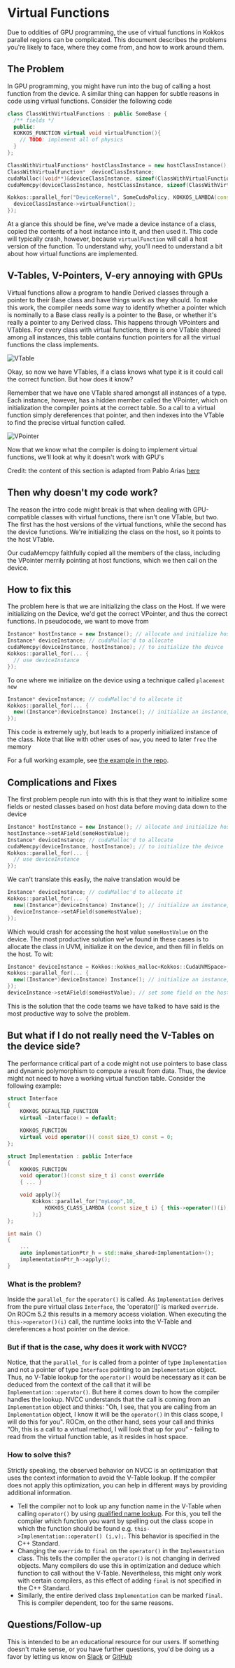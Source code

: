# Virtual Functions

Due to oddities of GPU programming, the use of virtual functions in Kokkos parallel regions can be complicated. This document describes the problems you're likely to face, where they come from, and how to work around them.

## The Problem

In GPU programming, you might have run into the bug of calling a host function from the device. A similar thing can happen for subtle reasons in code using virtual functions. Consider the following code

```c++
class ClassWithVirtualFunctions : public SomeBase {
  /** fields */
  public:
  KOKKOS_FUNCTION virtual void virtualFunction(){
    // TODO: implement all of physics
  }
};

ClassWithVirtualFunctions* hostClassInstance = new hostClassInstance();
ClassWithVirtualFunction*  deviceClassInstance;
cudaMalloc((void**)&deviceClassInstance, sizeof(ClassWithVirtualFunction));
cudaMemcpy(deviceClassInstance, hostClassInstance, sizeof(ClassWithVirtualFunction), cudaMemcpyHostToDevice);

Kokkos::parallel_for("DeviceKernel", SomeCudaPolicy, KOKKOS_LAMBDA(const int i) {
  deviceClassInstance->virtualFunction();
});
```

At a glance this should be fine, we've made a device instance of a class, copied the contents of a host instance into it, and then used it. This code will typically crash, however, because `virtualFunction` will call a host version of the function. To understand why, you'll need to understand a bit about how virtual functions are implemented.

## V-Tables, V-Pointers, V-ery annoying with GPUs

Virtual functions allow a program to handle Derived classes through a pointer to their Base class and have things work as they should. To make this work, the compiler needs some way to identify whether a pointer which is nominally to a Base class really is a pointer to the Base, or whether it's really a pointer to any Derived class. This happens through VPointers and VTables. For every class with virtual functions, there is one VTable shared among all instances, this table contains function pointers for all the virtual functions the class implements.

![VTable](https://raw.githubusercontent.com/wiki/kokkos/kokkos/UseCases/VirtualFunctions-VTables.png)

Okay, so now we have VTables, if a class knows what type it is it could call the correct function. But how does it know?

Remember that we have one VTable shared amongst all instances of a type. Each instance, however, has a hidden member called the VPointer, which on initialization the compiler points at the correct table. So a call to a virtual function simply dereferences that pointer, and then indexes into the VTable to find the precise virtual function called.

![VPointer](https://raw.githubusercontent.com/wiki/kokkos/kokkos/UseCases/VirtualFunctions-VPointers.png)

Now that we know what the compiler is doing to implement virtual functions, we'll look at why it doesn't work with GPU's

Credit: the content of this section is adapted from Pablo Arias [here](https://pabloariasal.github.io/2017/06/10/understanding-virtual-tables/ )

## Then why doesn't my code work?

The reason the intro code might break is that when dealing with GPU-compatible classes with virtual functions, there isn't one VTable, but two. The first has the host versions of the virtual functions, while the second has the device functions. We're initializing the class on the host, so it points to the host VTable.

Our cudaMemcpy faithfully copied all the members of the class, including the VPointer merrily pointing at host functions, which we then call on the device.

## How to fix this

The problem here is that we are initializing the class on the Host. If we were initializing on the Device, we'd get the correct VPointer, and thus the correct functions. In pseudocode, we want to move from

```c++
Instance* hostInstance = new Instance(); // allocate and initialize host
Instance* deviceInstance; // cudaMalloc'd to allocate
cudaMemcpy(deviceInstance, hostInstance); // to initialize the deivce
Kokkos::parallel_for(... {
  // use deviceInstance
});
```

To one where we initialize on the device using a technique called `placement new`

```c++
Instance* deviceInstance; // cudaMalloc'd to allocate it
Kokkos::parallel_for(... {
  new((Instance*)deviceInstance) Instance(); // initialize an instance, and place the result in the pointer deviceInstance
});
```

This code is extremely ugly, but leads to a properly initialized instance of the class. Note that like with other uses of `new`, you need to later `free` the memory

For a full working example, see [the example in the repo](https://github.com/kokkos/kokkos/blob/master/example/virtual_functions/main.cpp).

## Complications and Fixes

The first problem people run into with this is that they want to initialize some fields or nested classes based on host data before moving data down to the device

```c++
Instance* hostInstance = new Instance(); // allocate and initialize host
hostInstance->setAField(someHostValue);
Instance* deviceInstance; // cudaMalloc'd to allocate
cudaMemcpy(deviceInstance, hostInstance); // to initialize the deivce
Kokkos::parallel_for(... {
  // use deviceInstance
});
```

We can't translate this easily, the naive translation would be

```c++
Instance* deviceInstance; // cudaMalloc'd to allocate it
Kokkos::parallel_for(... {
  new((Instance*)deviceInstance) Instance(); // initialize an instance, and place the result in the pointer deviceInstance
  deviceInstance->setAField(someHostValue);
});
```

Which would crash for accessing the host value `someHostValue` on the device. The most productive solution we've found in these cases is to allocate the class in UVM, initialize it on the device, and then fill in fields on the host. To wit:

```c++
Instance* deviceInstance = Kokkos::kokkos_malloc<Kokkos::CudaUVMSpace>(sizeof(Instance));
Kokkos::parallel_for(... {
  new((Instance*)deviceInstance) Instance(); // initialize an instance, and place the result in the pointer deviceInstance
});
deviceInstance->setAField(someHostValue); // set some field on the host
```

This is the solution that the code teams we have talked to have said is the most productive way to solve the problem.

## But what if I do not really need the V-Tables on the device side?

The performance critical part of a code might not use pointers to base class and dynamic polymorphism to compute a result from data.
Thus, the device might not need to have a working virtual function table.
Consider the following example:
```c++
struct Interface
{
    KOKKOS_DEFAULTED_FUNCTION
    virtual ~Interface() = default;

    KOKKOS_FUNCTION
    virtual void operator()( const size_t) const = 0;
};

struct Implementation : public Interface
{
    KOKKOS_FUNCTION
    void operator()(const size_t i) const override
    { ... }

    void apply(){
        Kokkos::parallel_for("myLoop",10,
            KOKKOS_CLASS_LAMBDA (const size_t i) { this->operator()(i); }
        );}
};

int main ()
{
    ... 
    auto implementationPtr_h = std::make_shared<Implementation>();
    implementationPtr_h->apply();
}
```
### What is the problem?

Inside the `parallel_for` the `operator()` is called. As `Implementation` derives from the pure virtual class `Interface`, the 'operator()' is marked `override`.
On ROCm 5.2 this results in a memory access violation.
When executing the `this->operator()(i)` call, the runtime looks into the V-Table and dereferences a host pointer on the device.

### But if that is the case, why does it work with NVCC?

Notice, that the `parallel_for` is called from a pointer of type `Implementation` and not a pointer of type `Interface` pointing to an `Implementation` object.
Thus, no V-Table lookup for the `operator()` would be necessary as it can be deduced from the context of the call that it will be `Implementation::operator()`.
But here it comes down to how the compiler handles the lookup. NVCC understands that the call is coming from an `Implementation` object and thinks: "Oh, I see, that you are calling from an `Implementation` object, I know it will be the `operator()` in this class scope, I will do this for you".
ROCm, on the other hand, sees your call and thinks “Oh, this is a call to a virtual method, I will look that up for you” - failing to read from the virtual function table, as it resides in host space.

### How to solve this?
Strictly speaking, the observed behavior on NVCC is an optimization that uses the context information to avoid the V-Table lookup.
If the compiler does not apply this optimization, you can help in different ways by providing additional information. 

- Tell the compiler not to look up any function name in the V-Table when calling `operator()` by using [qualified name lookup](https://en.cppreference.com/w/cpp/language/qualified_lookup). For this, you tell the compiler which function you want by spelling out the class scope in which the function should be found e.g. `this->Implementation::operator() (i,v);`. This behavior is specified in the C++ Standard.
- Changing the `override` to `final` on the `operator()` in the `Implementation` class. This tells the compiler the `operator()` is not changing in derived objects. Many compilers do use this in optimization and deduce which function to call without the V-Table. Nevertheless, this might only work with certain compilers, as this effect of adding `final` is not specified in the C++ Standard. 
- Similarly, the entire derived class `Implementation` can be marked `final`. This is compiler dependent, too for the same reasons.

## Questions/Follow-up

This is intended to be an educational resource for our users. If something doesn't make sense, or you have further questions, you'd be doing us a favor by letting us know on [Slack](https://kokkosteam.slack.com) or [GitHub](https://github.com/kokkos/kokkos)
